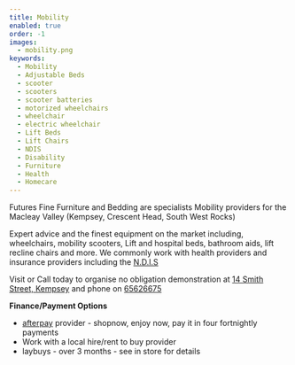 ```yaml
---
title: Mobility
enabled: true
order: -1
images:
  - mobility.png
keywords:
  - Mobility
  - Adjustable Beds
  - scooter
  - scooters
  - scooter batteries
  - motorized wheelchairs
  - wheelchair
  - electric wheelchair
  - Lift Beds
  - Lift Chairs
  - NDIS
  - Disability
  - Furniture
  - Health
  - Homecare
---
```

Futures Fine Furniture and Bedding are specialists Mobility providers for the Macleay Valley (Kempsey, Crescent Head, South West Rocks)

Expert advice and the finest equipment on the market including, wheelchairs, mobility scooters, Lift and hospital beds, bathroom aids, lift recline chairs and more. We commonly work with health providers and insurance providers including the [N.D.I.S](https://www.ndis.gov.au/)

Visit or Call today to organise no obligation demonstration at [14 Smith Street, Kempsey](/contact) and phone on [65626675](tel:+61265626675)

**Finance/Payment Options**
* [afterpay](https://www.afterpay.com) provider - shopnow, enjoy now, pay it in four fortnightly payments
* Work with a local hire/rent to buy provider
* laybuys - over 3 months - see in store for details